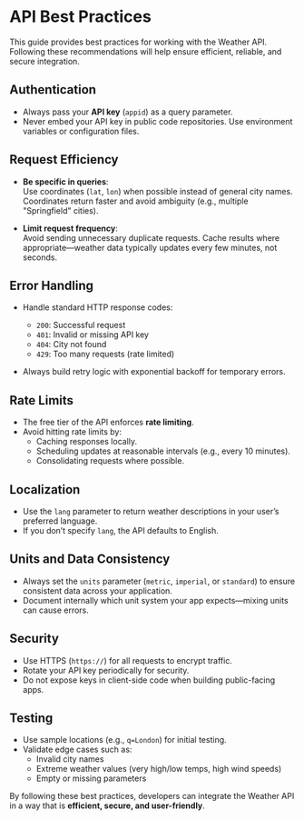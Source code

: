 # API Best Practices

This guide provides best practices for working with the Weather API.  
Following these recommendations will help ensure efficient, reliable, and secure integration.

## Authentication

- Always pass your **API key** (`appid`) as a query parameter.  
- Never embed your API key in public code repositories. Use environment variables or configuration files.

## Request Efficiency

- **Be specific in queries**:  
  Use coordinates (`lat`, `lon`) when possible instead of general city names. Coordinates return faster and avoid ambiguity (e.g., multiple "Springfield" cities).

- **Limit request frequency**:  
  Avoid sending unnecessary duplicate requests. Cache results where appropriate—weather data typically updates every few minutes, not seconds.

## Error Handling

- Handle standard HTTP response codes:  
  - `200`: Successful request  
  - `401`: Invalid or missing API key  
  - `404`: City not found  
  - `429`: Too many requests (rate limited)  

- Always build retry logic with exponential backoff for temporary errors.

## Rate Limits

- The free tier of the API enforces **rate limiting**.  
- Avoid hitting rate limits by:
  - Caching responses locally.  
  - Scheduling updates at reasonable intervals (e.g., every 10 minutes).  
  - Consolidating requests where possible.  

## Localization

- Use the `lang` parameter to return weather descriptions in your user’s preferred language.  
- If you don’t specify `lang`, the API defaults to English.

## Units and Data Consistency

- Always set the `units` parameter (`metric`, `imperial`, or `standard`) to ensure consistent data across your application.  
- Document internally which unit system your app expects—mixing units can cause errors.

## Security

- Use HTTPS (`https://`) for all requests to encrypt traffic.  
- Rotate your API key periodically for security.  
- Do not expose keys in client-side code when building public-facing apps.

## Testing

- Use sample locations (e.g., `q=London`) for initial testing.  
- Validate edge cases such as:  
  - Invalid city names  
  - Extreme weather values (very high/low temps, high wind speeds)  
  - Empty or missing parameters  

By following these best practices, developers can integrate the Weather API in a way that is **efficient, secure, and user-friendly**.
